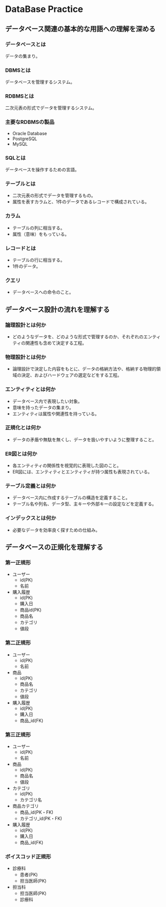 # DataBase Practice  


## データベース関連の基本的な用語への理解を深める  

### データベースとは
データの集まり。

### DBMSとは
データベースを管理するシステム。

### RDBMSとは
二次元表の形式でデータを管理するシステム。

### 主要なRDBMSの製品
- Oracle Database
- PostgreSQL
- MySQL

### SQLとは
データベースを操作するための言語。

### テーブルとは
- 二次元表の形式でデータを管理するもの。
- 属性を表すカラムと、1件のデータであるレコードで構成されている。

### カラム
- テーブルの列に相当する。
- 属性（意味）をもっている。

### レコードとは
- テーブルの行に相当する。
- 1件のデータ。

### クエリ
- データベースへの命令のこと。


## データベース設計の流れを理解する

### 論理設計とは何か
- どのようなデータを、どのような形式で管理するのか、それぞれのエンティティの関連性も含めて決定する工程。

### 物理設計とは何か
- 論理設計で決定した内容をもとに、データの格納方法や、格納する物理的領域の決定、およびハードウェアの選定などをする工程。

### エンティティとは何か
- データベース内で表現したい対象。
- 意味を持ったデータの集まり。
- エンティティは属性や関連性を持っている。

### 正規化とは何か
- データの矛盾や無駄を無くし、データを扱いやすいように整理すること。

### ER図とは何か
- 各エンティティの関係性を視覚的に表現した図のこと。
- ER図には、エンティティとエンティティが持つ属性も表現されている。

### テーブル定義とは何か
- データベース内に作成するテーブルの構造を定義すること。
- テーブル名や列名、データ型、主キーや外部キーの設定などを定義する。

### インデックスとは何か
- 必要なデータを効率良く探すための仕組み。


## データベースの正規化を理解する

### 第一正規形
- ユーザー
  - id(PK)
  - 名前
- 購入履歴
  - id(PK)
  - 購入日
  - 商品id(PK)
  - 商品名
  - カテゴリ
  - 値段

### 第二正規形
- ユーザー
  - id(PK)
  - 名前
- 商品
  - id(PK)
  - 商品名
  - カテゴリ
  - 値段
- 購入履歴
  - id(PK)
  - 購入日
  - 商品_id(FK)

### 第三正規形
- ユーザー
  - id(PK)
  - 名前
- 商品
  - id(PK)
  - 商品名
  - 値段
- カテゴリ
  - id(PK)
  - カテゴリ名
- 商品カテゴリ
  - 商品_id(PK・FK)
  - カテゴリ_id(PK・FK)
- 購入履歴
  - id(PK)
  - 購入日
  - 商品_id(FK)

### ボイスコッド正規形
- 診療科
  - 患者(PK)
  - 担当医師(PK)
- 担当科
  - 担当医師(PK)
  - 診療科